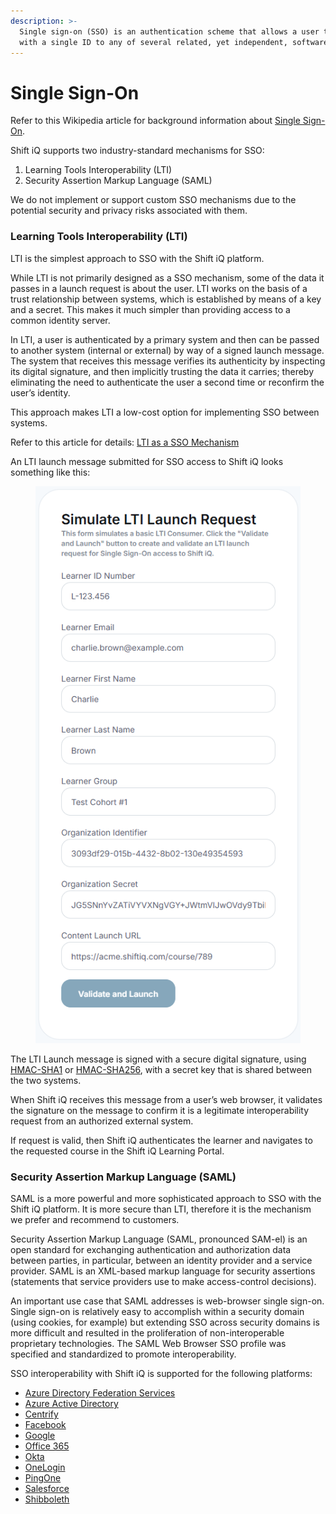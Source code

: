 ```yaml
---
description: >-
  Single sign-on (SSO) is an authentication scheme that allows a user to log in
  with a single ID to any of several related, yet independent, software systems.
---
```


# Single Sign-On

Refer to this Wikipedia article for background information about [Single Sign-On](https://en.wikipedia.org/wiki/Single_sign-on).

Shift iQ supports two industry-standard mechanisms for SSO:

1. Learning Tools Interoperability (LTI)
2. Security Assertion Markup Language (SAML)

We do not implement or support custom SSO mechanisms due to the potential security and privacy risks associated with them.

### Learning Tools Interoperability (LTI) <a href="#learning-tools-interoperability-lti" id="learning-tools-interoperability-lti"></a>

LTI is the simplest approach to SSO with the Shift iQ platform.

While LTI is not primarily designed as a SSO mechanism, some of the data it passes in a launch request is about the user. LTI works on the basis of a trust relationship between systems, which is established by means of a key and a secret. This makes it much simpler than providing access to a common identity server.

In LTI, a user is authenticated by a primary system and then can be passed to another system (internal or external) by way of a signed launch message. The system that receives this message verifies its authenticity by inspecting its digital signature, and then implicitly trusting the data it carries; thereby eliminating the need to authenticate the user a second time or reconfirm the user’s identity.

This approach makes LTI a low-cost option for implementing SSO between systems.

Refer to this article for details: [LTI as a SSO Mechanism](https://www.imsglobal.org/learning-tools-interoperability-sso-mechanism)

An LTI launch message submitted for SSO access to Shift iQ looks something like this:

<figure><img src="../.gitbook/assets/lti-launch.png" alt=""><figcaption></figcaption></figure>

The LTI Launch message is signed with a secure digital signature, using [HMAC-SHA1](https://learn.microsoft.com/en-us/dotnet/api/system.security.cryptography.hmacsha1?view=net-7.0) or [HMAC-SHA256](https://learn.microsoft.com/en-us/dotnet/api/system.security.cryptography.hmacsha256?view=net-7.0), with a secret key that is shared between the two systems.

When Shift iQ receives this message from a user’s web browser, it validates the signature on the message to confirm it is a legitimate interoperability request from an authorized external system.

If request is valid, then Shift iQ authenticates the learner and navigates to the requested course in the Shift iQ Learning Portal.

### Security Assertion Markup Language (SAML) <a href="#security-assertion-markup-language-saml" id="security-assertion-markup-language-saml"></a>

SAML is a more powerful and more sophisticated approach to SSO with the Shift iQ platform. It is more secure than LTI, therefore it is the mechanism we prefer and recommend to customers.

Security Assertion Markup Language (SAML, pronounced SAM-el) is an open standard for exchanging authentication and authorization data between parties, in particular, between an identity provider and a service provider. SAML is an XML-based markup language for security assertions (statements that service providers use to make access-control decisions).

An important use case that SAML addresses is web-browser single sign-on. Single sign-on is relatively easy to accomplish within a security domain (using cookies, for example) but extending SSO across security domains is more difficult and resulted in the proliferation of non-interoperable proprietary technologies. The SAML Web Browser SSO profile was specified and standardized to promote interoperability.

SSO interoperability with Shift iQ is supported for the following platforms:

* [Azure Directory Federation Services](https://learn.microsoft.com/en-us/windows-server/identity/ad-fs/deployment/how-to-connect-fed-azure-adfs)
* [Azure Active Directory](https://www.microsoft.com/en-ca/security/business/identity-access/microsoft-entra-id)
* [Centrify](https://delinea.com/)
* [Facebook](https://www.facebook.com/)
* [Google](https://www.google.com/)
* [Office 365](https://www.office.com/)
* [Okta](https://www.okta.com/)
* [OneLogin](https://www.onelogin.com/)
* [PingOne](https://www.pingidentity.com/)
* [Salesforce](https://www.salesforce.com/)
* [Shibboleth](https://www.shibboleth.net/)
